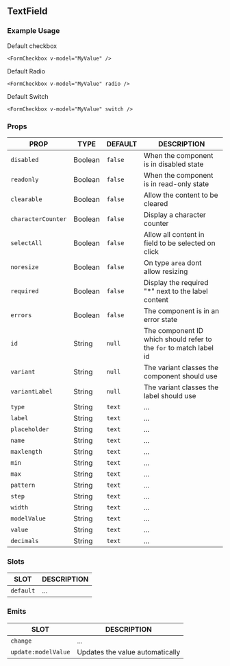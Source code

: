 ## TextField

### Example Usage

Default checkbox

```vue
<FormCheckbox v-model="MyValue" />
```

Default Radio

```vue
<FormCheckbox v-model="MyValue" radio />
```

Default Switch

```vue
<FormCheckbox v-model="MyValue" switch />
```

### Props

| PROP | TYPE | DEFAULT | DESCRIPTION |
| ---- | ---- | ------- | ----------- |
| `disabled` | Boolean | `false` | When the component is in disabled state | 
| `readonly` | Boolean | `false` | When the component is in read-only state | 
| `clearable` | Boolean | `false` | Allow the content to be cleared | 
| `characterCounter` | Boolean | `false` | Display a character counter | 
| `selectAll` | Boolean | `false` | Allow all content in field to be selected on click | 
| `noresize` | Boolean | `false` | On type `area` dont allow resizing | 
| `required` | Boolean | `false` | Display the required "*" next to the label content | 
| `errors` | Boolean | `false` | The component is in an error state | 
| `id` | String | `null` | The component ID which should refer to the `for` to match label id | 
| `variant` | String | `null` | The variant classes the component should use | 
| `variantLabel` | String | `null` | The variant classes the label should use | 
| `type` | String | `text` | ... | 
| `label` | String | `text` | ... | 
| `placeholder` | String | `text` | ... | 
| `name` | String | `text` | ... | 
| `maxlength` | String | `text` | ... | 
| `min` | String | `text` | ... | 
| `max` | String | `text` | ... | 
| `pattern` | String | `text` | ... | 
| `step` | String | `text` | ... | 
| `width` | String | `text` | ... | 
| `modelValue` | String | `text` | ... | 
| `value` | String | `text` | ... | 
| `decimals` | String | `text` | ... | 


### Slots

| SLOT | DESCRIPTION |
| ---- | ----------- |
| `default` | ... |

### Emits

| SLOT | DESCRIPTION |
| ---- | ----------- |
| `change` | ... |
| `update:modelValue` | Updates the value automatically |